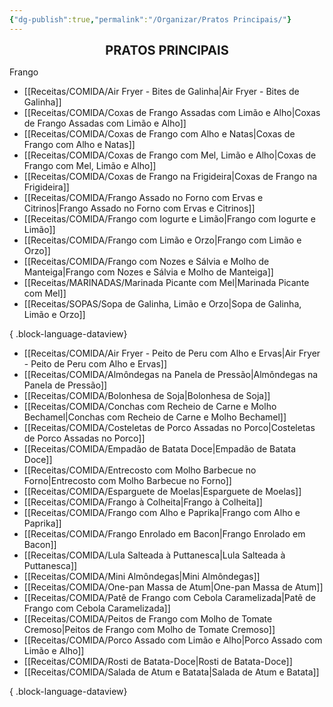 ```yaml
---
{"dg-publish":true,"permalink":"/Organizar/Pratos Principais/"}
---
```


<div style="text-align: center;"> <span style="font-size: 20px;"><b>PRATOS PRINCIPAIS</b></span> </div>

Frango
- [[Receitas/COMIDA/Air Fryer - Bites de Galinha\|Air Fryer - Bites de Galinha]]
- [[Receitas/COMIDA/Coxas de Frango Assadas com Limão e Alho\|Coxas de Frango Assadas com Limão e Alho]]
- [[Receitas/COMIDA/Coxas de Frango com Alho e Natas\|Coxas de Frango com Alho e Natas]]
- [[Receitas/COMIDA/Coxas de Frango com Mel, Limão e Alho\|Coxas de Frango com Mel, Limão e Alho]]
- [[Receitas/COMIDA/Coxas de Frango na Frigideira\|Coxas de Frango na Frigideira]]
- [[Receitas/COMIDA/Frango Assado no Forno com Ervas e Citrinos\|Frango Assado no Forno com Ervas e Citrinos]]
- [[Receitas/COMIDA/Frango com Iogurte e Limão\|Frango com Iogurte e Limão]]
- [[Receitas/COMIDA/Frango com Limão e Orzo\|Frango com Limão e Orzo]]
- [[Receitas/COMIDA/Frango com Nozes e Sálvia e Molho de Manteiga\|Frango com Nozes e Sálvia e Molho de Manteiga]]
- [[Receitas/MARINADAS/Marinada Picante com Mel\|Marinada Picante com Mel]]
- [[Receitas/SOPAS/Sopa de Galinha, Limão e Orzo\|Sopa de Galinha, Limão e Orzo]]

{ .block-language-dataview}

- [[Receitas/COMIDA/Air Fryer  - Peito de Peru com Alho e Ervas\|Air Fryer  - Peito de Peru com Alho e Ervas]]
- [[Receitas/COMIDA/Almôndegas na Panela de Pressão\|Almôndegas na Panela de Pressão]]
- [[Receitas/COMIDA/Bolonhesa de Soja\|Bolonhesa de Soja]]
- [[Receitas/COMIDA/Conchas com Recheio de Carne e Molho Bechamel\|Conchas com Recheio de Carne e Molho Bechamel]]
- [[Receitas/COMIDA/Costeletas de Porco Assadas no Porco\|Costeletas de Porco Assadas no Porco]]
- [[Receitas/COMIDA/Empadão de Batata Doce\|Empadão de Batata Doce]]
- [[Receitas/COMIDA/Entrecosto com Molho Barbecue no Forno\|Entrecosto com Molho Barbecue no Forno]]
- [[Receitas/COMIDA/Esparguete de Moelas\|Esparguete de Moelas]]
- [[Receitas/COMIDA/Frango à Colheita\|Frango à Colheita]]
- [[Receitas/COMIDA/Frango com Alho e Paprika\|Frango com Alho e Paprika]]
- [[Receitas/COMIDA/Frango Enrolado em Bacon\|Frango Enrolado em Bacon]]
- [[Receitas/COMIDA/Lula Salteada à Puttanesca\|Lula Salteada à Puttanesca]]
- [[Receitas/COMIDA/Mini Almôndegas\|Mini Almôndegas]]
- [[Receitas/COMIDA/One-pan Massa de Atum\|One-pan Massa de Atum]]
- [[Receitas/COMIDA/Patê de Frango com Cebola Caramelizada\|Patê de Frango com Cebola Caramelizada]]
- [[Receitas/COMIDA/Peitos de Frango com Molho de Tomate Cremoso\|Peitos de Frango com Molho de Tomate Cremoso]]
- [[Receitas/COMIDA/Porco Assado com Limão e Alho\|Porco Assado com Limão e Alho]]
- [[Receitas/COMIDA/Rosti de Batata-Doce\|Rosti de Batata-Doce]]
- [[Receitas/COMIDA/Salada de Atum e Batata\|Salada de Atum e Batata]]

{ .block-language-dataview}

